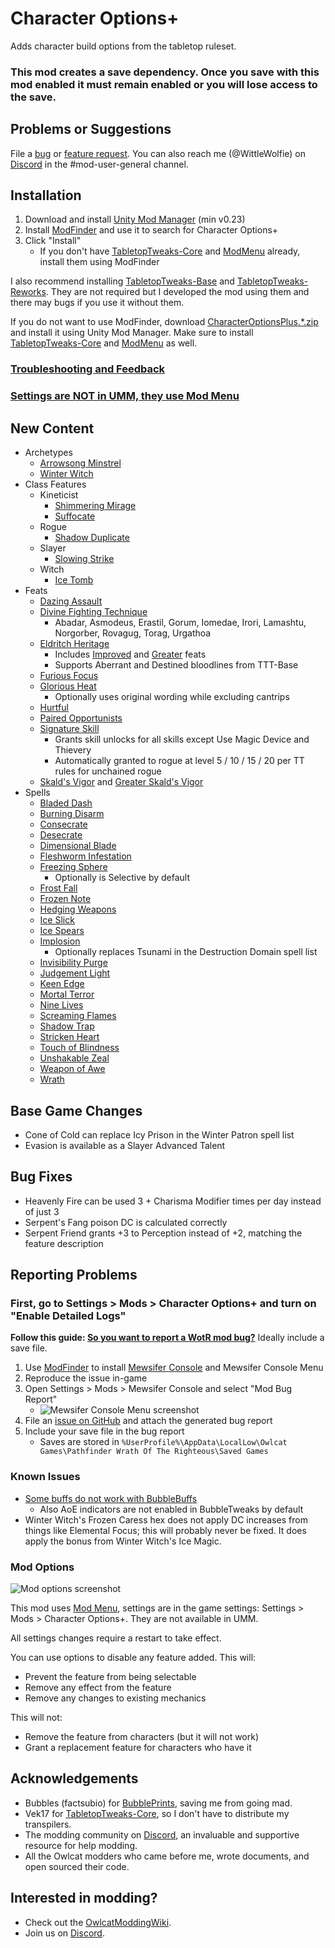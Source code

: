 # Character Options+

Adds character build options from the tabletop ruleset.

### This mod creates a save dependency. Once you save with this mod enabled it must remain enabled or you will lose access to the save.

## Problems or Suggestions

File a [bug](https://github.com/WittleWolfie/CharacterOptionsPlus/issues/new?template=bug_report.md&title=%5BBUG%5D) or [feature request](https://github.com/WittleWolfie/CharacterOptionsPlus/issues/new?template=feature_request.md&title=%5BFeature%5D). You can also reach me (@WittleWolfie) on [Discord](https://discord.com/invite/owlcat) in the #mod-user-general channel.

## Installation

1. Download and install [Unity Mod Manager](https://github.com/newman55/unity-mod-manager) (min v0.23)
2. Install [ModFinder](https://github.com/Pathfinder-WOTR-Modding-Community/ModFinder) and use it to search for Character Options+
3. Click "Install"
    * If you don't have [TabletopTweaks-Core](https://github.com/Vek17/TabletopTweaks-Core) and [ModMenu](https://github.com/WittleWolfie/ModMenu) already, install them using ModFinder

I also recommend installing [TabletopTweaks-Base](https://github.com/Vek17/TabletopTweaks-Base) and [TabletopTweaks-Reworks](https://github.com/Vek17/TabletopTweaks-Reworks). They are not required but I developed the mod using them and there may bugs if you use it without them.

If you do not want to use ModFinder, download [CharacterOptionsPlus.*.zip](https://github.com/WittleWolfie/CharacterOptionsPlus/releases/latest) and install it using Unity Mod Manager. Make sure to install [TabletopTweaks-Core](https://github.com/Vek17/TabletopTweaks-Core) and [ModMenu](https://github.com/WittleWolfie/ModMenu) as well.

### [Troubleshooting and Feedback](#problems-or-suggestions)

### [Settings are NOT in UMM, they use Mod Menu](#mod-options) 

## New Content

* Archetypes
    * [Arrowsong Minstrel](https://www.d20pfsrd.com/classes/core-classes/bard/archetypes/paizo-bard-archetypes/arrowsong-minstrel-bard/)
    * [Winter Witch](https://www.d20pfsrd.com/classes/base-classes/witch/archetypes/paizo-witch-archetypes/winter-witch/)
* Class Features
    * Kineticist
        * [Shimmering Mirage](https://www.d20pfsrd.com/alternative-rule-systems/occult-adventures/occult-classes/kineticist/utility-wild-talents/)
        * [Suffocate](https://www.d20pfsrd.com/alternative-rule-systems/occult-adventures/occult-classes/kineticist/utility-wild-talents/)
    * Rogue
        * [Shadow Duplicate](https://www.d20pfsrd.com/classes/core-classes/rogue/rogue-talents/paizo-rogue-talents/shadow-duplicate-sp/)
    * Slayer
        * [Slowing Strike](https://www.d20pfsrd.com/classes/hybrid-classes/slayer/slayer-talents/paizo-slayer-talents/slowing-strike/)
    * Witch
        * [Ice Tomb](https://www.d20pfsrd.com/classes/base-classes/witch/hexes/hexes/major-hexes/hex-major-ice-tomb-su/)
* Feats
    * [Dazing Assault](https://www.d20pfsrd.com/feats/combat-feats/dazing-assault-combat/)
    * [Divine Fighting Technique](https://www.aonprd.com/FeatDisplay.aspx?ItemName=Divine%20Fighting%20Technique)
        * Abadar, Asmodeus, Erastil, Gorum, Iomedae, Irori, Lamashtu, Norgorber, Rovagug, Torag, Urgathoa
    * [Eldritch Heritage](https://www.d20pfsrd.com/feats/general-feats/eldritch-heritage/)
        * Includes [Improved](https://www.d20pfsrd.com/feats/general-feats/improved-eldritch-heritage/) and [Greater](https://www.d20pfsrd.com/feats/general-feats/greater-eldritch-heritage/) feats
        * Supports Aberrant and Destined bloodlines from TTT-Base
    * [Furious Focus](https://www.d20pfsrd.com/feats/combat-feats/furious-focus-combat/)
    * [Glorious Heat](https://www.d20pfsrd.com/feats/general-feats/glorious-heat/)
        * Optionally uses original wording while excluding cantrips
    * [Hurtful](https://www.d20pfsrd.com/feats/combat-feats/hurtful-combat/)
    * [Paired Opportunists](https://www.d20pfsrd.com/feats/combat-feats/paired-opportunists-combat-teamwork/)
    * [Signature Skill](https://www.d20pfsrd.com/feats/general-feats/signature-skill-general/)
        * Grants skill unlocks for all skills except Use Magic Device and Thievery
        * Automatically granted to rogue at level 5 / 10 / 15 / 20 per TT rules for unchained rogue
    * [Skald's Vigor](https://www.d20pfsrd.com/feats/general-feats/skald-s-vigor/) and [Greater Skald's Vigor](https://www.d20pfsrd.com/feats/general-feats/greater-skald-s-vigor/)
* Spells
    * [Bladed Dash](https://www.d20pfsrd.com/magic/all-spells/b/bladed-dash/)
    * [Burning Disarm](https://www.d20pfsrd.com/magic/all-spells/b/burning-disarm/)
    * [Consecrate](https://www.d20pfsrd.com/magic/all-spells/c/consecrate/)
    * [Desecrate](https://www.d20pfsrd.com/magic/all-spells/d/desecrate/)
    * [Dimensional Blade](https://www.d20pfsrd.com/magic/all-spells/d/dimensional-blade/)
    * [Fleshworm Infestation](https://www.d20pfsrd.com/magic/all-spells/f/fleshworm-infestation/)
    * [Freezing Sphere](https://www.d20pfsrd.com/magic/all-spells/f/freezing-sphere/)
        * Optionally is Selective by default
    * [Frost Fall](https://www.d20pfsrd.com/magic/all-spells/f/frost-fall/)
    * [Frozen Note](https://www.d20pfsrd.com/magic/all-spells/f/frozen-note/)
    * [Hedging Weapons](https://www.d20pfsrd.com/magic/all-spells/h/hedging-weapons/)
    * [Ice Slick](https://www.d20pfsrd.com/magic/all-spells/i/ice-slick/)
    * [Ice Spears](https://www.d20pfsrd.com/magic/all-spells/i/ice-spears/)
    * [Implosion](https://www.d20pfsrd.com/magic/all-spells/i/implosion/)
        * Optionally replaces Tsunami in the Destruction Domain spell list
    * [Invisibility Purge](https://www.d20pfsrd.com/magic/all-spells/i/invisibility-purge/)
    * [Judgement Light](https://www.d20pfsrd.com/magic/all-spells/j/judgment-light/)
    * [Keen Edge](https://www.d20pfsrd.com/magic/all-spells/k/keen-edge/)
    * [Mortal Terror](https://www.d20pfsrd.com/magic/all-spells/m/mortal-terror/)
    * [Nine Lives](https://www.d20pfsrd.com/magic/all-spells/n/nine-lives/)
    * [Screaming Flames](https://www.d20pfsrd.com/magic/all-spells/s/screaming-flames/)
    * [Shadow Trap](https://www.d20pfsrd.com/magic/all-spells/s/shadow-trap/)
    * [Stricken Heart](https://www.d20pfsrd.com/magic/all-spells/s/stricken-heart/)
    * [Touch of Blindness](https://www.d20pfsrd.com/magic/all-spells/t/touch-of-blindness/)
    * [Unshakable Zeal](https://www.d20pfsrd.com/magic/all-spells/u/unshakable-zeal/)
    * [Weapon of Awe](https://www.d20pfsrd.com/magic/all-spells/w/weapon-of-awe/)
    * [Wrath](https://www.d20pfsrd.com/magic/all-spells/w/wrath/)

## Base Game Changes

* Cone of Cold can replace Icy Prison in the Winter Patron spell list
* Evasion is available as a Slayer Advanced Talent

## Bug Fixes

* Heavenly Fire can be used 3 + Charisma Modifier times per day instead of just 3
* Serpent's Fang poison DC is calculated correctly
* Serpent Friend grants +3 to Perception instead of +2, matching the feature description

## Reporting Problems

### First, go to Settings > Mods > Character Options+ and turn on "Enable Detailed Logs"

**Follow this guide: [So you want to report a WotR mod bug?](https://github.com/Pathfinder-WOTR-Modding-Community/MewsiferConsole/blob/main/ModBugReports.md)** Ideally include a save file.

1. Use [ModFinder](https://github.com/Pathfinder-WOTR-Modding-Community/ModFinder) to install [Mewsifer Console](https://github.com/Pathfinder-WOTR-Modding-Community/MewsiferConsole) and Mewsifer Console Menu
2. Reproduce the issue in-game
3. Open Settings > Mods > Mewsifer Console and select "Mod Bug Report"
    * ![Mewsifer Console Menu screenshot](https://github.com/WittleWolfie/CharacterOptionsPlus/blob/main/screenshots/bug_report.png)
4. File an [issue on GitHub](https://github.com/WittleWolfie/CharacterOptionsPlus/issues/new?template=bug_report.md&title=%5BBUG%5D) and attach the generated bug report
5. Include your save file in the bug report
    * Saves are stored in `%UserProfile%\AppData\LocalLow\Owlcat Games\Pathfinder Wrath Of The Righteous\Saved Games`

### Known Issues

* [Some buffs do not work with BubbleBuffs](https://github.com/WittleWolfie/CharacterOptionsPlus/issues/76)
    * Also AoE indicators are not enabled in BubbleTweaks by default
* Winter Witch's Frozen Caress hex does not apply DC increases from things like Elemental Focus; this will probably never be fixed. It does apply the bonus from Winter Witch's Ice Magic.

### Mod Options

![Mod options screenshot](https://github.com/WittleWolfie/CharacterOptionsPlus/blob/main/screenshots/settings.png)

This mod uses [Mod Menu](https://github.com/WittleWolfie/ModMenu), settings are in the game settings: Settings > Mods > Character Options+. They are not available in UMM.

All settings changes require a restart to take effect.

You can use options to disable any feature added. This will:

* Prevent the feature from being selectable
* Remove any effect from the feature
* Remove any changes to existing mechanics

This will not:

* Remove the feature from characters (but it will not work)
* Grant a replacement feature for characters who have it

## Acknowledgements

* Bubbles (factsubio) for [BubblePrints](https://github.com/factubsio/BubblePrints), saving me from going mad.
* Vek17 for [TabletopTweaks-Core](https://github.com/Vek17/TabletopTweaks-Core), so I don't have to distribute my transpilers.
* The modding community on [Discord](https://discord.com/invite/owlcat), an invaluable and supportive resource for help modding.
* All the Owlcat modders who came before me, wrote documents, and open sourced their code.

## Interested in modding?

* Check out the [OwlcatModdingWiki](https://github.com/WittleWolfie/OwlcatModdingWiki/wiki).
* Join us on [Discord](https://discord.com/invite/owlcat).
